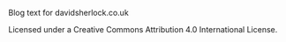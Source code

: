 Blog text for davidsherlock.co.uk 

Licensed under a Creative Commons Attribution 4.0 International License.
